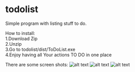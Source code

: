 # todolist
Simple program with listing stuff to do.<br />

How to install:<br />
1.Download Zip<br />
2.Unzip<br />
3.Go to todolist/dist/ToDoList.exe<br />
4.Enjoy having all Your actions TO DO in one place<br />

There are some screen shots:
![alt text](https://raw.githubusercontent.com/sebastian-blaszczak/todolist/blob/master/screenshots/adding_stuff.png)
![alt text](https://raw.githubusercontent.com/sebastian-blaszczak/todolist/blob/master/screenshots/layout_sorted.png)
![alt text](https://raw.githubusercontent.com/sebastian-blaszczak/todolist/blob/master/screenshots/layout_unsorted.png)
